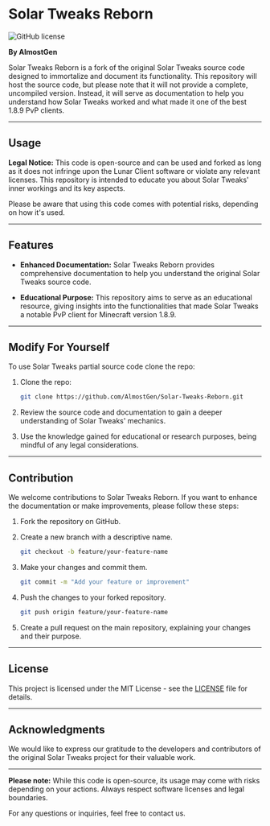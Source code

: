 # Solar Tweaks Reborn

![GitHub license](https://img.shields.io/badge/License-MIT-blue.svg)

**By AlmostGen**

Solar Tweaks Reborn is a fork of the original Solar Tweaks source code designed to immortalize and document its functionality. This repository will host the source code, but please note that it will not provide a complete, uncompiled version. Instead, it will serve as documentation to help you understand how Solar Tweaks worked and what made it one of the best 1.8.9 PvP clients.

---

## Usage

**Legal Notice:** This code is open-source and can be used and forked as long as it does not infringe upon the Lunar Client software or violate any relevant licenses. This repository is intended to educate you about Solar Tweaks' inner workings and its key aspects.

Please be aware that using this code comes with potential risks, depending on how it's used.

---

## Features

- **Enhanced Documentation:** Solar Tweaks Reborn provides comprehensive documentation to help you understand the original Solar Tweaks source code.

- **Educational Purpose:** This repository aims to serve as an educational resource, giving insights into the functionalities that made Solar Tweaks a notable PvP client for Minecraft version 1.8.9.

---

## Modify For Yourself

To use Solar Tweaks partial source code clone the repo:

1. Clone the repo:
   ```sh
   git clone https://github.com/AlmostGen/Solar-Tweaks-Reborn.git
   ```

2. Review the source code and documentation to gain a deeper understanding of Solar Tweaks' mechanics.

3. Use the knowledge gained for educational or research purposes, being mindful of any legal considerations.

---

## Contribution

We welcome contributions to Solar Tweaks Reborn. If you want to enhance the documentation or make improvements, please follow these steps:

1. Fork the repository on GitHub.

2. Create a new branch with a descriptive name.
   ```sh
   git checkout -b feature/your-feature-name
   ```

3. Make your changes and commit them.
   ```sh
   git commit -m "Add your feature or improvement"
   ```

4. Push the changes to your forked repository.
   ```sh
   git push origin feature/your-feature-name
   ```

5. Create a pull request on the main repository, explaining your changes and their purpose.

---

## License

This project is licensed under the MIT License - see the [LICENSE](LICENSE) file for details.

---

## Acknowledgments

We would like to express our gratitude to the developers and contributors of the original Solar Tweaks project for their valuable work.

---

**Please note:** While this code is open-source, its usage may come with risks depending on your actions. Always respect software licenses and legal boundaries.

For any questions or inquiries, feel free to contact us.
